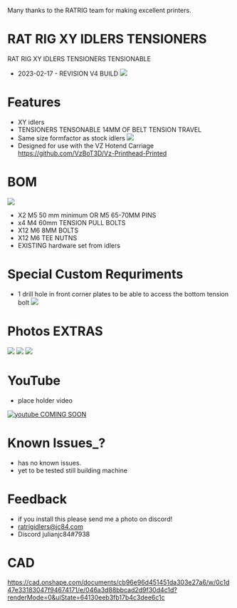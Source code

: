 Many thanks to the RATRIG team for making excellent printers.

# RAT RIG XY IDLERS TENSIONERS

RAT RIG XY IDLERS TENSIONERS TENSIONABLE

- 2023-02-17 - REVISION V4 BUILD
![](images/images/IDLER_SET.jpg)

# Features

- XY idlers
- TENSIONERS TENSONABLE 14MM OF BELT TENSION TRAVEL
- Same size formfactor as stock idlers
![](images/images/TOPSIZING.jpg)
- Designed for use with the VZ Hotend Carriage https://github.com/VzBoT3D/Vz-Printhead-Printed

# BOM
![](images/images/BOM.jpg)
- X2 M5 50 mm minimum OR M5 65-70MM PINS
- x4 M4 60mm TENSION PULL BOLTS
- X12 M6 8MM BOLTS
- X12 M6 TEE NUTNS 
- EXISTING hardware set from idlers

# Special Custom Requriments

- 1 drill hole in front corner plates to be able to access the bottom tension bolt
![](images/images/FRONTHOLE.jpg)

# Photos EXTRAS

![](images/images/BULD1.jpg)
![](images/images/INSTALLED1.jpg)
![](images/images/INSTALLEDSIDE.jpg)

# YouTube

- place holder video

[![youtube COMING SOON](https://img.youtube.com/vi/8w1qv4k_UrQ/0.jpg)](https://www.youtube.com/watch?v=8w1qv4k_UrQ)

# Known Issues_?

- has no known issues.
- yet to be tested still building machine

# Feedback

 - if you install this please send me a photo on discord!
 - ratrigidlers@jc84.com
 - Discord julianjc84#7938
 
 # CAD
 
https://cad.onshape.com/documents/cb96e96d451451da303e27a6/w/0c1d47e33183047f94674171/e/046a3d88bbcad2d9f30d4c1d?renderMode=0&uiState=64130eeb3fb17b4c3dee6c1c